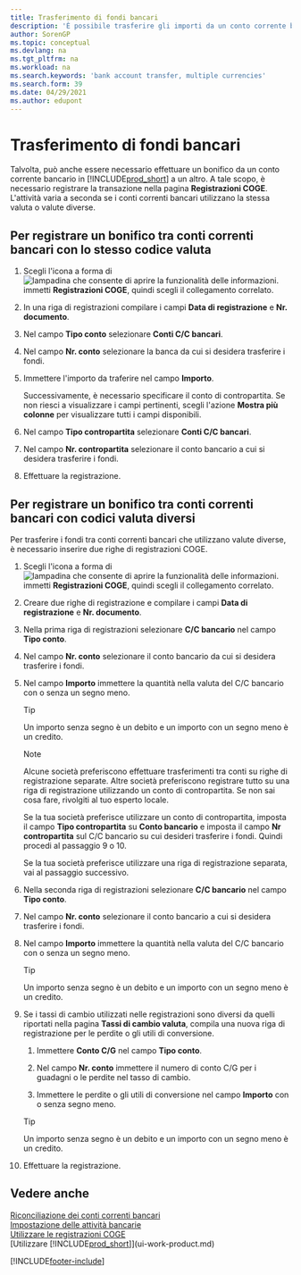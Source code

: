 ```yaml
---
title: Trasferimento di fondi bancari
description: 'È possibile trasferire gli importi da un conto corrente bancario a un altro, incluse le valute diverse, tramite la registrazione della transazione nelle registrazioni COGE.'
author: SorenGP
ms.topic: conceptual
ms.devlang: na
ms.tgt_pltfrm: na
ms.workload: na
ms.search.keywords: 'bank account transfer, multiple currencies'
ms.search.form: 39
ms.date: 04/29/2021
ms.author: edupont
---
```

# <a name="transfer-bank-funds"></a>Trasferimento di fondi bancari

Talvolta, può anche essere necessario effettuare un bonifico da un conto corrente bancario in [!INCLUDE[prod_short](includes/prod_short.md)] a un altro. A tale scopo, è necessario registrare la transazione nella pagina **Registrazioni COGE**. L'attività varia a seconda se i conti correnti bancari utilizzano la stessa valuta o valute diverse.

## <a name="to-post-a-transfer-between-bank-accounts-with-the-same-currency-code"></a>Per registrare un bonifico tra conti correnti bancari con lo stesso codice valuta

1. Scegli l'icona a forma di ![lampadina che consente di aprire la funzionalità delle informazioni.](media/ui-search/search_small.png "Dimmi cosa vuoi fare") immetti **Registrazioni COGE**, quindi scegli il collegamento correlato.
2. In una riga di registrazioni compilare i campi **Data di registrazione** e **Nr. documento**.
3. Nel campo **Tipo conto** selezionare **Conti C/C bancari**.
4. Nel campo **Nr. conto** selezionare la banca da cui si desidera trasferire i fondi.
5. Immettere l'importo da traferire nel campo **Importo**.

    Successivamente, è necessario specificare il conto di contropartita. Se non riesci a visualizzare i campi pertinenti, scegli l'azione **Mostra più colonne** per visualizzare tutti i campi disponibili.
6. Nel campo **Tipo contropartita** selezionare **Conti C/C bancari**.
7. Nel campo **Nr. contropartita** selezionare il conto bancario a cui si desidera trasferire i fondi.
8. Effettuare la registrazione.

## <a name="to-post-a-transfer-between-bank-accounts-with-different-currency-codes"></a>Per registrare un bonifico tra conti correnti bancari con codici valuta diversi

Per trasferire i fondi tra conti correnti bancari che utilizzano valute diverse, è necessario inserire due righe di registrazioni COGE.

1. Scegli l'icona a forma di ![lampadina che consente di aprire la funzionalità delle informazioni.](media/ui-search/search_small.png "Dimmi cosa vuoi fare") immetti **Registrazioni COGE**, quindi scegli il collegamento correlato.
2. Creare due righe di registrazione e compilare i campi **Data di registrazione** e **Nr. documento**.
3. Nella prima riga di registrazioni selezionare **C/C bancario** nel campo **Tipo conto**.
4. Nel campo **Nr. conto** selezionare il conto bancario da cui si desidera trasferire i fondi.
5. Nel campo **Importo** immettere la quantità nella valuta del C/C bancario con o senza un segno meno.

    > [!TIP]
    > Un importo senza segno è un debito e un importo con un segno meno è un credito.

    > [!NOTE]
    > Alcune società preferiscono effettuare trasferimenti tra conti su righe di registrazione separate. Altre società preferiscono registrare tutto su una riga di registrazione utilizzando un conto di contropartita. Se non sai cosa fare, rivolgiti al tuo esperto locale.
    >
    > Se la tua società preferisce utilizzare un conto di contropartita, imposta il campo **Tipo contropartita** su **Conto bancario** e imposta il campo **Nr contropartita** sul C/C bancario su cui desideri trasferire i fondi. Quindi procedi al passaggio 9 o 10.
    >
    > Se la tua società preferisce utilizzare una riga di registrazione separata, vai al passaggio successivo.
6. Nella seconda riga di registrazioni selezionare **C/C bancario** nel campo **Tipo conto**.
7. Nel campo **Nr. conto** selezionare il conto bancario a cui si desidera trasferire i fondi.
8. Nel campo **Importo** immettere la quantità nella valuta del C/C bancario con o senza un segno meno.

    > [!TIP]
    > Un importo senza segno è un debito e un importo con un segno meno è un credito.
9. Se i tassi di cambio utilizzati nelle registrazioni sono diversi da quelli riportati nella pagina **Tassi di cambio valuta**, compila una nuova riga di registrazione per le perdite o gli utili di conversione.  

    1. Immettere **Conto C/G** nel campo **Tipo conto**.  

    2. Nel campo **Nr. conto** immettere il numero di conto C/G per i guadagni o le perdite nel tasso di cambio.  

    3. Immettere le perdite o gli utili di conversione nel campo **Importo** con o senza segno meno.

    > [!TIP]
    > Un importo senza segno è un debito e un importo con un segno meno è un credito.
10. Effettuare la registrazione.

## <a name="see-also"></a>Vedere anche

[Riconciliazione dei conti correnti bancari](bank-manage-bank-accounts.md)  
[Impostazione delle attività bancarie](bank-setup-banking.md)  
[Utilizzare le registrazioni COGE](ui-work-general-journals.md)  
[Utilizzare [!INCLUDE[prod_short](includes/prod_short.md)]](ui-work-product.md)


[!INCLUDE[footer-include](includes/footer-banner.md)]
